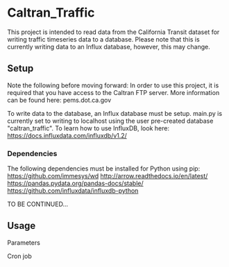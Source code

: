 # Caltran_Traffic

This project is intended to read data from the California Transit dataset for writing traffic timeseries data to a database.
Please note that this is currently writing data to an Influx database, however, this may change.

## Setup

Note the following before moving forward: In order to use this project, it is required that you have access to the Caltran FTP server.
More information can be found here: pems.dot.ca.gov

To write data to the database, an Influx database must be setup.
main.py is currently set to writing to localhost using the user pre-created database "caltran_traffic". To learn how to use InfluxDB, look here:
https://docs.influxdata.com/influxdb/v1.2/

### Dependencies

The following dependencies must be installed for Python using pip: 
https://github.com/immesys/wd
http://arrow.readthedocs.io/en/latest/
https://pandas.pydata.org/pandas-docs/stable/
https://github.com/influxdata/influxdb-python

TO BE CONTINUED... 

## Usage

Parameters

Cron job